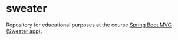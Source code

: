 # sweater
Repository for educational purposes at the course [Spring Boot MVC (Sweater app)](https://youtu.be/jH17YkBTpI4).
